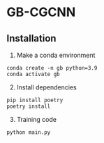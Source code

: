 # GB-CGCNN

## Installation

1. Make a conda environment

```
conda create -n gb python=3.9
conda activate gb
```

2. Install dependencies
```
pip install poetry
poetry install
```

3. Training code
```
python main.py
```
